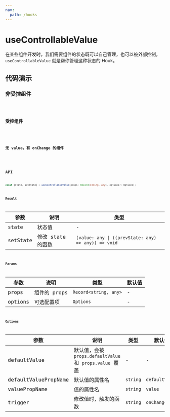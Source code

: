 ```yaml
---
nav:
  path: /hooks
---
```


# useControllableValue

在某些组件开发时，我们需要组件的状态既可以自己管理，也可以被外部控制，`useControllableValue` 就是帮你管理这种状态的 Hook。

## 代码演示

### 非受控组件

<code src="./demo/demo1.tsx" />

### 受控组件

<code src="./demo/demo2.tsx" />

### 无 value，有 onChange 的组件

<code src="./demo/demo3.tsx" />

## API

```typescript
const [state, setState] = useControllableValue(props: Record<string, any>, options?: Options);
```

### Result

| 参数     | 说明              | 类型                                                |
| -------- | ----------------- | --------------------------------------------------- |
| state    | 状态值            | -                                                   |
| setState | 修改 state 的函数 | `(value: any \| ((prevState: any) => any)) => void` |

### Params

| 参数    | 说明         | 类型                  | 默认值 |
| ------- | ------------ | --------------------- | ------ |
| props   | 组件的 props | `Record<string, any>` | -      |
| options | 可选配置项   | `Options`             | -      |

### Options

| 参数                 | 说明                                                    | 类型     | 默认值         |
| -------------------- | ------------------------------------------------------- | -------- | -------------- |
| defaultValue         | 默认值，会被 `props.defaultValue` 和 `props.value` 覆盖 | -        | -              |
| defaultValuePropName | 默认值的属性名                                          | `string` | `defaultValue` |
| valuePropName        | 值的属性名                                              | `string` | `value`        |
| trigger              | 修改值时，触发的函数                                    | `string` | `onChange`     |
